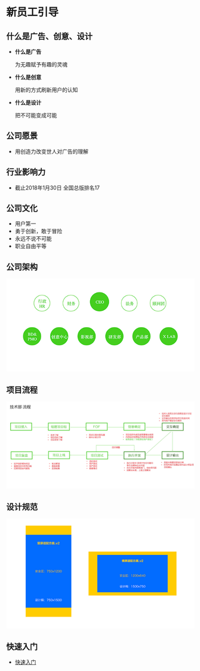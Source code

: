 新员工引导
========

## 什么是广告、创意、设计 ##

* ****什么是广告****

  为无趣赋予有趣的灵魂

* ****什么是创意****

  用新的方式刷新用户的认知

* ****什么是设计****

  把不可能变成可能

## 公司愿景 ##

* 用创造力改变世人对广告的理解

## 行业影响力 ##

* 截止2018年1月30日 全国总版排名17

## 公司文化 ##

* 用户第一
* 勇于创新，敢于冒险
* 永远不说不可能
* 职业自由平等

## 公司架构 ##

![图1](./img-01.jpg)

## 项目流程 ##

![图2](./img-02.jpg)

## 设计规范 ##

![图3](./img-03.jpg)

## 快速入门 ##

* [快速入门](../快速入门/)
